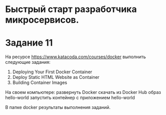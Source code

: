 # Быстрый старт разработчика микросервисов. 
# Задание 11

На ресурсе https://www.katacoda.com/courses/docker выполнить следующие задания:
1. Deploying Your First Docker Container
2. Deploy Static HTML Website as Container
3. Building Container Images

На своем компьютере:
развернуть Docker
скачать из Docker Hub образ hello-world
запустить контейнер с приложением hello-world

В папке docker результаты выполнения заданий.
